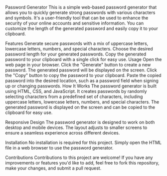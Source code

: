 Password Generator
This is a simple web-based password generator that allows you to quickly generate strong passwords with various characters and symbols. It's a user-friendly tool that can be used to enhance the security of your online accounts and sensitive information. You can customize the length of the generated password and easily copy it to your clipboard.

Features
Generate secure passwords with a mix of uppercase letters, lowercase letters, numbers, and special characters.
Choose the desired password length for your generated passwords.
Copy the generated password to your clipboard with a single click for easy use.
Usage
Open the web page in your browser.
Click the "Generate" button to create a new password.
The generated password will be displayed on the screen.
Click the "Copy" button to copy the password to your clipboard.
Paste the copied password into the desired location, such as a password field when signing up or changing passwords.
How It Works
The password generator is built using HTML, CSS, and JavaScript. It creates passwords by randomly selecting characters from a predefined set of characters, including uppercase letters, lowercase letters, numbers, and special characters. The generated password is displayed on the screen and can be copied to the clipboard for easy use.

Responsive Design
The password generator is designed to work on both desktop and mobile devices. The layout adjusts to smaller screens to ensure a seamless experience across different devices.

Installation
No installation is required for this project. Simply open the HTML file in a web browser to use the password generator.

Contributions
Contributions to this project are welcome! If you have any improvements or features you'd like to add, feel free to fork this repository, make your changes, and submit a pull request.
